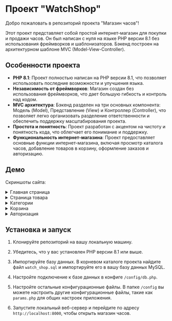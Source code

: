 <h1>Проект "WatchShop"</h1>
<p>
	Добро пожаловать в репозиторий проекта "Магазин часов"!
</p>
<p>
  Этот проект представляет собой простой интернет-магазин для покупки и продажи часов. Он был написан с нуля на языке PHP версии 8.1 без использования фреймворков и шаблонизаторов.
	Бэкенд построен на архитектурном шаблоне MVC (Model-View-Controller).
</p>
<h2>Особенности проекта</h2>
<ul>
	<li><strong>PHP 8.1</strong>: Проект полностью написан на PHP версии 8.1, что позволяет использовать последние возможности и улучшения языка.</li>
	<li><strong>Независимость от фреймворков</strong>: Магазин создан без использования фреймворков, что дает большую гибкость и контроль над кодом.</li>
	<li>
		<strong>MVC архитектура</strong>: Бэкенд разделен на три основных компонента: Модель (Model), Представление (View) и Контроллер (Controller), что позволяет легко организовать разделение ответственности и обеспечить поддержку
		масштабирования проекта.
	</li>
	<li><strong>Простота и понятность</strong>: Проект разработан с акцентом на чистоту и понятность кода, что облегчает его понимание и поддержку.</li>
	<li>
		<strong>Функциональность интернет-магазина</strong>: Проект предоставляет основные функции интернет-магазина, включая просмотр каталога часов, добавление товаров в корзину, оформление заказов и авторизацию.
	</li>
</ul>
<h2>Демо</h2>
<p>Скриншоты сайта:</p>
<details>
<summary>Главная страница</summary>
<br>
  
![](/preview/0.jpg)

</details>
<details>
<summary>Страница товара</summary>
<br>
  
![](/preview/1.jpg)

</details>
<details>
<summary>Категории</summary>
<br>
  
![](/preview/2.jpg)

</details>
<details>
<summary>Корзина</summary>
<br>
  
![](/preview/3.jpg)

</details>
<details>
<summary>Авторизация</summary>
<br>
  
![Регистрация](/preview/4.jpg)
![Авторизация](/preview/5.jpg)

</details>

<h2>Установка и запуск</h2>
<ol>
    <li>
        <p>Клонируйте репозиторий на вашу локальную машину.</p>
    </li>
    <li><p>Убедитесь, что у вас установлен PHP версии 8.1 или выше.</p></li>
    <li>
        <p>Импортируйте базу данных. В корневом каталоге проекта найдите файл <code>watch_shop.sql</code> и импортируйте его в вашу базу данных MySQL.</p>
    </li>
    <li>
        <p>Настройте подключение к базе данных в конфиге <code>/config/db.php</code>.</p>
    </li>
    <li>
        <p>
            Настройте остальные конфигурационные файлы. В папке <code>/config</code> вы можете настроить другие конфигурационные файлы, такие как <code>params.php</code> для общих настроек приложения.
        </p>
    </li>
    <li>
	    <p>Запустите локальный веб-сервер и перейдите по адресу <code>http://localhost:8000</code>, чтобы открыть магазин часов.</p>
    </li>
</ol>
